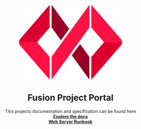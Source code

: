 <!-- PROJECT LOGO -->
<br />
<div align="center">
  <a href="https://github.com/othneildrew/Best-README-Template">
   <img src="../.assets/fusion.png" width="350">
  </a>

  <h1 align="center">Fusion Project Portal</h1>

  <p align="center">
    This projects documentation and specification can be found here 
    <br />
    <a href="https://equinor.github.io/fusion-project-portal-internal/"><strong>Explore the docs</strong></a>
    <br />
    <a href="https://equinor.github.io/fusion-project-portal-internal/docs/developer/dev-setup/webserverRunbook"><strong>Web Server Runbook</strong></a> 
    <br />
  </p>
</div>

